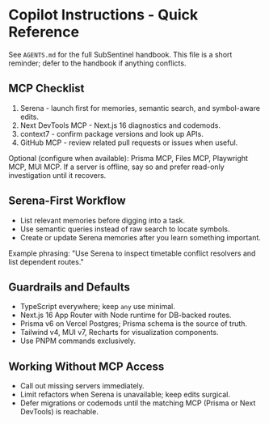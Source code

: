 # Copilot Instructions - Quick Reference

See `AGENTS.md` for the full SubSentinel handbook. This file is a short reminder; defer to the handbook if anything conflicts.

## MCP Checklist

1. Serena - launch first for memories, semantic search, and symbol-aware edits.
2. Next DevTools MCP - Next.js 16 diagnostics and codemods.
3. context7 - confirm package versions and look up APIs.
4. GitHub MCP - review related pull requests or issues when useful.

Optional (configure when available): Prisma MCP, Files MCP, Playwright MCP, MUI MCP. If a server is offline, say so and prefer read-only investigation until it recovers.

## Serena-First Workflow

- List relevant memories before digging into a task.
- Use semantic queries instead of raw search to locate symbols.
- Create or update Serena memories after you learn something important.

Example phrasing: "Use Serena to inspect timetable conflict resolvers and list dependent routes."

## Guardrails and Defaults

- TypeScript everywhere; keep `any` use minimal.
- Next.js 16 App Router with Node runtime for DB-backed routes.
- Prisma v6 on Vercel Postgres; Prisma schema is the source of truth.
- Tailwind v4, MUI v7, Recharts for visualization components.
- Use PNPM commands exclusively.

## Working Without MCP Access

- Call out missing servers immediately.
- Limit refactors when Serena is unavailable; keep edits surgical.
- Defer migrations or codemods until the matching MCP (Prisma or Next DevTools) is reachable.
